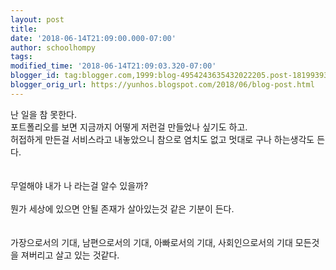```yaml
---
layout: post
title: 
date: '2018-06-14T21:09:00.000-07:00'
author: schoolhompy
tags: 
modified_time: '2018-06-14T21:09:03.320-07:00'
blogger_id: tag:blogger.com,1999:blog-4954243635432022205.post-1819939357081845132
blogger_orig_url: https://yunhos.blogspot.com/2018/06/blog-post.html
---
```


난 일을 참 못한다.<br />포트폴리오를 보면 지금까지 어떻게 저런걸 만들었나 싶기도 하고.<br />허접하게 만든걸 서비스라고 내놓았으니 참으로 염치도 없고 멋대로 구나 하는생각도 든다.<br /><br /><br />무얼해야 내가 나 라는걸 알수 있을까?<br /><br />뭔가 세상에 있으면 안될 존재가 살아있는것 같은 기분이 든다.<br /><br /><br />가장으로서의 기대, 남편으로서의 기대, 아빠로서의 기대, 사회인으로서의 기대 모든것을 져버리고 살고 있는 것같다.<br /><br /><br />